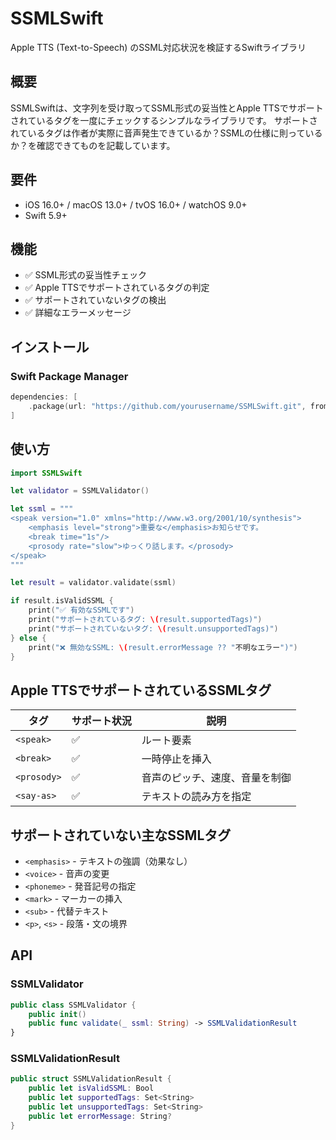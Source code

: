 # SSMLSwift

Apple TTS (Text-to-Speech) のSSML対応状況を検証するSwiftライブラリ

## 概要

SSMLSwiftは、文字列を受け取ってSSML形式の妥当性とApple TTSでサポートされているタグを一度にチェックするシンプルなライブラリです。
サポートされているタグは作者が実際に音声発生できているか？SSMLの仕様に則っているか？を確認できてものを記載しています。

## 要件
- iOS 16.0+ / macOS 13.0+ / tvOS 16.0+ / watchOS 9.0+
- Swift 5.9+

## 機能

- ✅ SSML形式の妥当性チェック
- ✅ Apple TTSでサポートされているタグの判定
- ✅ サポートされていないタグの検出
- ✅ 詳細なエラーメッセージ

## インストール

### Swift Package Manager

```swift
dependencies: [
    .package(url: "https://github.com/yourusername/SSMLSwift.git", from: "1.0.0")
]
```

## 使い方

```swift
import SSMLSwift

let validator = SSMLValidator()

let ssml = """
<speak version="1.0" xmlns="http://www.w3.org/2001/10/synthesis">
    <emphasis level="strong">重要な</emphasis>お知らせです。
    <break time="1s"/>
    <prosody rate="slow">ゆっくり話します。</prosody>
</speak>
"""

let result = validator.validate(ssml)

if result.isValidSSML {
    print("✅ 有効なSSMLです")
    print("サポートされているタグ: \(result.supportedTags)")
    print("サポートされていないタグ: \(result.unsupportedTags)")
} else {
    print("❌ 無効なSSML: \(result.errorMessage ?? "不明なエラー")")
}
```

## Apple TTSでサポートされているSSMLタグ
| タグ | サポート状況 | 説明 |
|------|------------|------|
| `<speak>` | ✅ | ルート要素 |
| `<break>` | ✅ | 一時停止を挿入 |
| `<prosody>` | ✅ | 音声のピッチ、速度、音量を制御 |
| `<say-as>` | ✅ | テキストの読み方を指定 |

## サポートされていない主なSSMLタグ

- `<emphasis>` - テキストの強調（効果なし）
- `<voice>` - 音声の変更
- `<phoneme>` - 発音記号の指定
- `<mark>` - マーカーの挿入
- `<sub>` - 代替テキスト
- `<p>`, `<s>` - 段落・文の境界

## API

### SSMLValidator

```swift
public class SSMLValidator {
    public init()
    public func validate(_ ssml: String) -> SSMLValidationResult
}
```

### SSMLValidationResult

```swift
public struct SSMLValidationResult {
    public let isValidSSML: Bool
    public let supportedTags: Set<String>
    public let unsupportedTags: Set<String>
    public let errorMessage: String?
}
```




